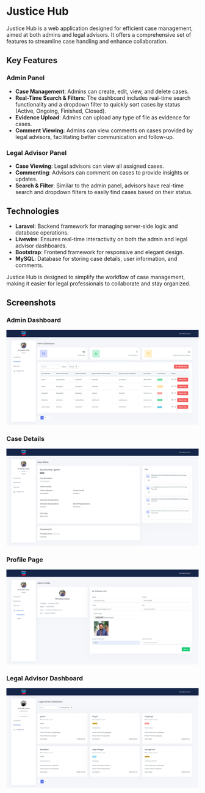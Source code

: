 # Justice Hub

Justice Hub is a web application designed for efficient case management, aimed at both admins and legal advisors. It offers a comprehensive set of features to streamline case handling and enhance collaboration.

## Key Features

### Admin Panel
- **Case Management**: Admins can create, edit, view, and delete cases.
- **Real-Time Search & Filters**: The dashboard includes real-time search functionality and a dropdown filter to quickly sort cases by status (Active, Ongoing, Finished, Closed).
- **Evidence Upload**: Admins can upload any type of file as evidence for cases.
- **Comment Viewing**: Admins can view comments on cases provided by legal advisors, facilitating better communication and follow-up.

### Legal Advisor Panel
- **Case Viewing**: Legal advisors can view all assigned cases.
- **Commenting**: Advisors can comment on cases to provide insights or updates.
- **Search & Filter**: Similar to the admin panel, advisors have real-time search and dropdown filters to easily find cases based on their status.

## Technologies
- **Laravel**: Backend framework for managing server-side logic and database operations.
- **Livewire**: Ensures real-time interactivity on both the admin and legal advisor dashboards.
- **Bootstrap**: Frontend framework for responsive and elegant design.
- **MySQL**: Database for storing case details, user information, and comments.

Justice Hub is designed to simplify the workflow of case management, making it easier for legal professionals to collaborate and stay organized.

## Screenshots

### Admin Dashboard
![Admin Dashboard](https://github.com/Nakib00/LEGAL-CASE-MANAGEMENT-SYSTEM/blob/main/website%20image/adminDashboard.png?raw=true)

### Case Details
![Case Details](https://github.com/Nakib00/LEGAL-CASE-MANAGEMENT-SYSTEM/blob/main/website%20image/showcasedetails.png?raw=true)

### Profile Page
![Profile Page](https://github.com/Nakib00/LEGAL-CASE-MANAGEMENT-SYSTEM/blob/main/website%20image/profile.png?raw=true)

### Legal Advisor Dashboard
![Legal Advisor Dashboard](https://github.com/Nakib00/LEGAL-CASE-MANAGEMENT-SYSTEM/blob/main/website%20image/advisorDashboard.png?raw=true)
